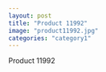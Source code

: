 ```yaml
---
layout: post
title: "Product 11992"
image: "product11992.jpg"
categories: "category1"
---
```

Product 11992
